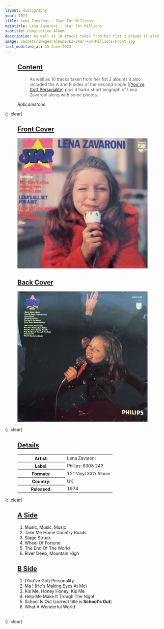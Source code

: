 ```yaml
---
layout: discography
year: 1974
title: Lena Zavaroni - Star For Millions
maintitle: Lena Zavaroni - Star For Millions
subtitle: Compilation Album
description: As well as 10 tracks taken from her fist 2 albums it also included the A and B sides of her second single (You've Got) Personality plus it had a short biograph of Lena Zavaroni along with some photos.
image: /assets/images/albums/LZ-Star-For-Millions-Front.jpg
last_modified_at: 15 June 2023
---
```


<figure class="fig3">
<h2 id="content"><a href="#content">Content</a></h2>
<blockquote><p>As well as 10 tracks taken from her fist 2 albums it also included the A and B sides of her second single (<a href="/discography/singles/1974-05-24-personality">(You've Got) Personality</a>) plus it had a short biograph of Lena Zavaroni along with some photos.</p></blockquote>
<cite>Robcamstone</cite>
</figure>

{: .clear}

<figure class="fig1">
<figcaption>
<h2 id="cover"><a href="#cover">Front Cover</a></h2>
</figcaption>
<a href="/assets/images/albums/LZ-Star-For-Millions-Front.jpg"><img src="/assets/images/albums/LZ-Star-For-Millions-Front.jpg" class="full-width zoom-in" alt="Front Cover for the album Lena Zavaroni - Star For Millions (1974)" /></a>
</figure>

<figure class="fig2">
<figcaption>
<h2 id="cover"><a href="#cover">Back Cover</a></h2>
</figcaption>
<a href="/assets/images/albums/LZ-Star-For-Millions-Back.jpg"><img src="/assets/images/albums/LZ-Star-For-Millions-Back.jpg" class="full-width zoom-in" alt="Back Cover for the album Lena Zavaroni - Star For Millions (1974)" /></a>
</figure>

{: .clear}

<figure class="fig3">
<figcaption>
<h2 id="details"><a href="#details">Details</a></h2>
</figcaption>
<table>
<tr><th style="width:50%">Artist:</th><td>Lena Zavaroni</td></tr>
<tr><th>Label:</th><td>Philips: 6308 243</td></tr>
<tr><th>Formats:</th><td>12" Vinyl 33⅓ Album</td></tr>
<tr><th>Country:</th><td>UK</td></tr>
<tr><th>Released:</th><td>1974</td></tr>
</table>
</figure>

{: .clear}

<figure class="fig1">
<figcaption>
<h2 id="a-side"><a href="#a-side">A Side</a></h2>
</figcaption>
<ol>
<li>Music, Music, Music</li>
<li>Take Me Home Country Roads</li>
<li>Stage Struck</li>
<li>Wheel Of Fortune</li>
<li>The End Of The World</li>
<li>River Deep, Mountain High</li>
</ol>
</figure>

<figure class="fig2">
<figcaption>
<h2 id="b-side"><a href="#b-side">B Side</a></h2>
</figcaption>
<ol>
<li>(You've Got) Personality</li>
<li>Ma ! (He's Making Eyes At Me)</li>
<li>Kis Me, Honey Honey, Kis Me</li>
<li>Help Me Make It Trough The Night</li>
<li>School Is Out (correct title is <strong>School's Out</strong>)</li>
<li>What A Wonderful World</li>
</ol>
</figure>

<br />{: .clear}
